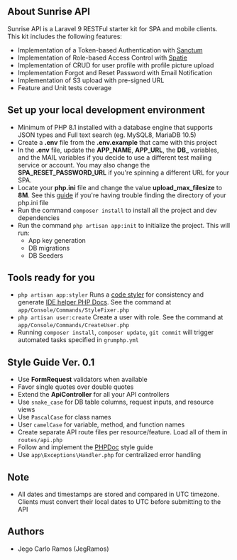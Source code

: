 ## About Sunrise API

Sunrise API is a Laravel 9 RESTFul starter kit for SPA and mobile clients. This kit includes the following features:
- Implementation of a Token-based Authentication with [Sanctum](https://laravel.com/docs/9.x/sanctum)
- Implementation of Role-based Access Control with [Spatie](https://spatie.be/docs/laravel-permission/v5/introduction)
- Implementation of CRUD for user profile with profile picture upload
- Implementation Forgot and Reset Password with Email Notification
- Implementation of S3 upload with pre-signed URL
- Feature and Unit tests coverage

## Set up your local development environment
- Minimum of PHP 8.1 installed with a database engine that supports JSON types and Full text search (eg. MySQL8, MariaDB 10.5)
- Create a **.env** file from the **.env.example** that came with this project
- In the **.env** file, update the **APP_NAME**, **APP_URL**, the **DB_** variables, and the MAIL variables if you decide to use a different test mailing service or account. You may also change the **SPA_RESET_PASSWORD_URL** if you're spinning a different URL for your SPA.
- Locate your **php.ini** file and change the value **upload_max_filesize** to **8M**. See this [guide](https://devanswers.co/ubuntu-php-php-ini-configuration-file/) if you're having trouble finding the directory of your php.ini file
- Run the command `composer install`  to install all the project and dev dependencies
- Run the command `php artisan app:init` to initialize the project. This will run:
  - App key generation
  - DB migrations
  - DB Seeders
## Tools ready for you
- `php artisan app:styler` Runs a [code styler](https://github.com/stechstudio/Laravel-PHP-CS-Fixer) for consistency and generate [IDE helper PHP Docs](https://github.com/barryvdh/laravel-ide-helper). See the command at `app/Console/Commands/StyleFixer.php`
- `php artisan user:create` Create a user with role. See the command at `app/Console/Commands/CreateUser.php`
- Running `composer install`, `composer update`, `git commit` will trigger automated tasks specified in `grumphp.yml`

## Style Guide Ver. 0.1
- Use **FormRequest** validators when available
- Favor single quotes over double quotes
- Extend the **ApiController** for all your API controllers
- Use `snake_case` for DB table columns, request inputs, and resource views
- Use `PascalCase` for class names
- User `camelCase` for variable, method, and function names
- Create separate API route files per resource/feature. Load all of them in `routes/api.php`
- Follow and implement the [PHPDoc](https://docs.phpdoc.org/3.0/guide/guides/docblocks.html) style guide
- Use `app\Exceptions\Handler.php` for centralized error handling

## Note
- All dates and timestamps are stored and compared in UTC timezone. Clients must convert their local dates to UTC before submitting to the API

## Authors
- Jego Carlo Ramos (JegRamos)
